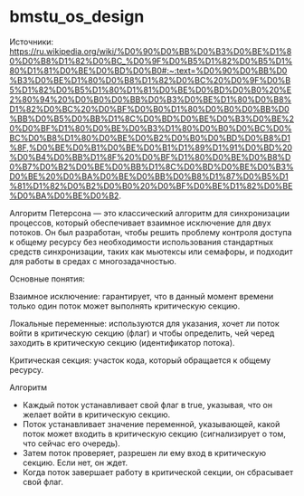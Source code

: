 # bmstu_os_design

Источники: https://ru.wikipedia.org/wiki/%D0%90%D0%BB%D0%B3%D0%BE%D1%80%D0%B8%D1%82%D0%BC_%D0%9F%D0%B5%D1%82%D0%B5%D1%80%D1%81%D0%BE%D0%BD%D0%B0#:~:text=%D0%90%D0%BB%D0%B3%D0%BE%D1%80%D0%B8%D1%82%D0%BC%20%D0%9F%D0%B5%D1%82%D0%B5%D1%80%D1%81%D0%BE%D0%BD%D0%B0%20%E2%80%94%20%D0%B0%D0%BB%D0%B3%D0%BE%D1%80%D0%B8%D1%82%D0%BC%20%D0%BF%D0%B0%D1%80%D0%B0%D0%BB%D0%BB%D0%B5%D0%BB%D1%8C%D0%BD%D0%BE%D0%B3%D0%BE%20%D0%BF%D1%80%D0%BE%D0%B3%D1%80%D0%B0%D0%BC%D0%BC%D0%B8%D1%80%D0%BE%D0%B2%D0%B0%D0%BD%D0%B8%D1%8F,%D0%BE%D0%B1%D0%BE%D0%B1%D1%89%D1%91%D0%BD%20%D0%B4%D0%BB%D1%8F%20%D0%BF%D1%80%D0%BE%D0%B8%D0%B7%D0%B2%D0%BE%D0%BB%D1%8C%D0%BD%D0%BE%D0%B3%D0%BE%20%D0%BA%D0%BE%D0%BB%D0%B8%D1%87%D0%B5%D1%81%D1%82%D0%B2%D0%B0%20%D0%BF%D0%BE%D1%82%D0%BE%D0%BA%D0%BE%D0%B2.

Алгоритм Петерсона — это классический алгоритм для синхронизации процессов, который обеспечивает взаимное исключение для двух потоков. Он был разработан, чтобы решить проблему контроля доступа к общему ресурсу без необходимости использования стандартных средств синхронизации, таких как мьютексы или семафоры, и подходит для работы в средах с многозадачностью.

Основные понятия:

Взаимное исключение: гарантирует, что в данный момент времени только один поток может выполнять критическую секцию.

Локальные переменные: используются для указания, хочет ли поток войти в критическую секцию (флаг) и чтобы определить, чей черед заходить в критическую секцию (идентификатор потока).

Критическая секция: участок кода, который обращается к общему ресурсу.

Алгоритм
- Каждый поток устанавливает свой флаг в true, указывая, что он желает войти в критическую секцию.
- Поток устанавливает значение переменной, указывающей, какой поток может входить в критическую секцию (сигнализирует о том, что сейчас его очередь).
- Затем поток проверяет, разрешен ли ему вход в критическую секцию. Если нет, он ждет.
- Когда поток завершает работу в критической секции, он сбрасывает свой флаг.